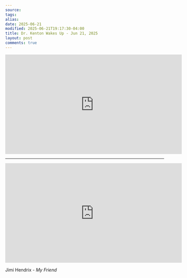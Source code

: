 ```yaml
---
source:
tags:
alias:
date: 2025-06-21
modified: 2025-06-21T19:17:30-04:00
title: Dr. Kenton Wakes Up - Jun 21, 2025
layout: post
comments: true
---
```


  
<iframe width="560" height="315" src="https://www.youtube.com/embed/J2kZl37l96k?si=XtwWG3fsbgO2axaE" title="YouTube video player" frameborder="0" allow="accelerometer; autoplay; clipboard-write; encrypted-media; gyroscope; picture-in-picture; web-share" referrerpolicy="strict-origin-when-cross-origin" allowfullscreen></iframe>

---

<iframe width="560" height="315" src="https://www.youtube.com/embed/U1Ut-rwxKBA?si=u0DncwaursoSuSfe" title="YouTube video player" frameborder="0" allow="accelerometer; autoplay; clipboard-write; encrypted-media; gyroscope; picture-in-picture; web-share" referrerpolicy="strict-origin-when-cross-origin" allowfullscreen></iframe>

Jimi Hendrix - *My Friend*
